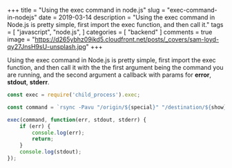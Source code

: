 +++
title = "Using the exec command in node.js"
slug = "exec-command-in-nodejs"
date = 2019-03-14
description = "Using the exec command in Node.js is pretty simple, first import the exec function, and then call it."
tags = [ 
    "javascript", 
    "node.js", 
]
categories = [
    "backend"
]
comments = true
image = "https://d265ybhz09ikd5.cloudfront.net/posts/_covers/sam-loyd-qy27JnsH9sU-unsplash.jpg"
+++

Using the exec command in Node.js is pretty simple, first import the exec function, and then call it with the the first argument being the command you are running, and the second argument a callback with params for **error**, **stdout**, **stderr**.

```javascript
const exec = require('child_process').exec;

const command = `rsync -Pavu "/origin/${special}" "/destination/${show}/"`;

exec(command, function(err, stdout, stderr) {
    if (err) {
        console.log(err);
        return;
    }
    console.log(stdout);
});
```